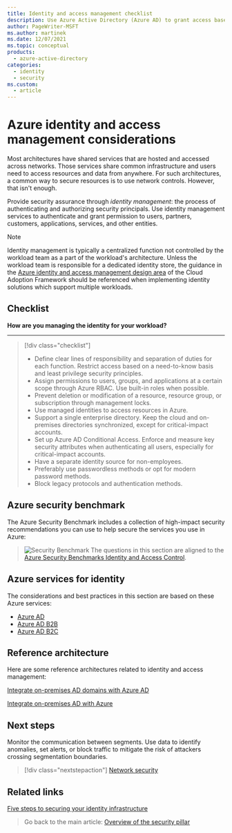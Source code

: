 ```yaml
---
title: Identity and access management checklist
description: Use Azure Active Directory (Azure AD) to grant access based on identity authentication and authorization.
author: PageWriter-MSFT
ms.author: martinek
ms.date: 12/07/2021
ms.topic: conceptual
products:
  - azure-active-directory
categories:
  - identity
  - security
ms.custom:
  - article
---
```


# Azure identity and access management considerations

Most architectures have shared services that are hosted and accessed across networks. Those services share common infrastructure and users need to access resources and data from anywhere. For such architectures, a common way to secure resources is to use network controls. However, that isn't enough.

Provide security assurance through _identity management_: the process of authenticating and authorizing security principals. Use identity management services to authenticate and grant permission to users, partners, customers, applications, services, and other entities.

> [!NOTE]
> Identity management is typically a centralized function not controlled by the workload team as a part of the workload's architecture. Unless the workload team is responsible for a dedicated identity store, the guidance in the [Azure identity and access management design area](/azure/cloud-adoption-framework/ready/landing-zone/design-area/identity-access) of the Cloud Adoption Framework should be referenced when implementing identity solutions which support multiple workloads.

## Checklist

**How are you managing the identity for your workload?**
***
> [!div class="checklist"]
>
> - Define clear lines of responsibility and separation of duties for each function. Restrict access based on a need-to-know basis and least privilege security principles.
> - Assign permissions to users, groups, and applications at a certain scope through Azure RBAC. Use built-in roles when possible.
> - Prevent deletion or modification of a resource, resource group, or subscription through management locks.
> - Use managed identities to access resources in Azure.
> - Support a single enterprise directory. Keep the cloud and on-premises directories synchronized, except for critical-impact accounts.
> - Set up Azure AD Conditional Access. Enforce and measure key security attributes when authenticating all users, especially for critical-impact accounts.
> - Have a separate identity source for non-employees.
> - Preferably use passwordless methods or opt for modern password methods.
> - Block legacy protocols and authentication methods.

## Azure security benchmark

The Azure Security Benchmark includes a collection of high-impact security recommendations you can use to help secure the services you use in Azure:

> ![Security Benchmark](../_images/benchmark-security.svg) The questions in this section are aligned to the [Azure Security Benchmarks Identity and Access Control](/azure/security/benchmarks/security-controls-v2-identity-management).

## Azure services for identity

The considerations and best practices in this section are based on these Azure services:

- [Azure AD](/azure/active-directory/)
- [Azure AD B2B](/azure/active-directory/b2b/)
- [Azure AD B2C](/azure/active-directory-b2c/)

## Reference architecture

Here are some reference architectures related to identity and access management:

[Integrate on-premises AD domains with Azure AD](/azure/architecture/reference-architectures/identity/azure-ad)

[Integrate on-premises AD with Azure](/azure/architecture/reference-architectures/identity/)

## Next steps

Monitor the communication between segments. Use data to identify anomalies, set alerts, or block traffic to mitigate the risk of attackers crossing segmentation boundaries.

> [!div class="nextstepaction"]
> [Network security](./design-network.md)

## Related links

[Five steps to securing your identity infrastructure](/azure/security/fundamentals/steps-secure-identity)

> Go back to the main article: [Overview of the security pillar](overview.md)
